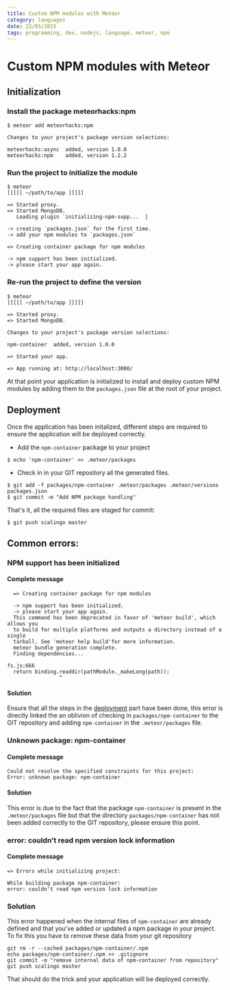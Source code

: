 ```yaml
---
title: Custom NPM modules with Meteor
category: languages
date: 22/03/2015
tags: programming, dev, nodejs, language, meteor, npm
---
```


# Custom NPM modules with Meteor

## Initialization

### Install the package meteorhacks:npm

```
$ meteor add meteorhacks:npm
                                              
Changes to your project's package version selections:
                                              
meteorhacks:async  added, version 1.0.0       
meteorhacks:npm    added, version 1.2.2
```

### Run the project to initialize the module

```
$ meteor
[[[[[ ~/path/to/app ]]]]]                 

=> Started proxy.                             
=> Started MongoDB.                           
   Loading plugin `initializing-npm-supp...  |

-> creating `packages.json` for the first time.
-> add your npm modules to `packages.json`

=> Creating container package for npm modules

-> npm support has been initialized.
-> please start your app again.
```

### Re-run the project to define the version
```
$ meteor
[[[[[ ~/path/to/app ]]]]]                 

=> Started proxy.                             
=> Started MongoDB.                           
                                              
Changes to your project's package version selections:
                                              
npm-container  added, version 1.0.0           

=> Started your app.                          

=> App running at: http://localhost:3000/
```

At that point your application is initialized to install and deploy custom
NPM modules by adding them to the `packages.json` file at the root of your
project.

## Deployment

Once the application has been initalized, different steps are required to
ensure the application will be deployed correctly.

* Add  the `npm-container` package to your project

```
$ echo 'npm-container' >> .meteor/packages
```

* Check in in your GIT repository all the generated files.

```
$ git add -f packages/npm-container .meteor/packages .meteor/versions packages.json
$ git commit -m "Add NPM package handling"
```

That's it, all the required files are staged for commit:

```
$ git push scalingo master
```

## Common errors:

### NPM support has been initialized

#### Complete message

```
  => Creating container package for npm modules
  
  -> npm support has been initialized.
  -> please start your app again.
  This command has been deprecated in favor of 'meteor build', which allows you
  to build for multiple platforms and outputs a directory instead of a single
  tarball. See 'meteor help build'for more information.
  meteor bundle generation complete.
  Finding dependencies...

fs.js:666
  return binding.readdir(pathModule._makeLong(path));
                 ^
```

#### Solution

Ensure that all the steps in the [deployment](#deployment) part have been done,
this error is directly linked the an oblivion of checking in
`packages/npm-container` to the GIT repository and adding `npm-container` in
the `.meteor/packages` file.

### Unknown package: npm-container

#### Complete message

```
Could not resolve the specified constraints for this project:
Error: unknown package: npm-container
```

#### Solution

This error is due to the fact that the package `npm-container` is present in
the `.meteor/packages` file but that the directory `packages/npm-container` has
not been added correctly to the GIT repository, please ensure this point.


### error: couldn't read npm version lock information

#### Complete message

```
=> Errors while initializing project: 

While building package npm-container: 
error: couldn't read npm version lock information
```

### Solution

This error happened when the internal files of `npm-container` are already defined
and that you've added or updated a npm package in your project. To fix this you have
to remove these data from your git repository

```
git rm -r --cached packages/npm-container/.npm
echo packages/npm-container/.npm >> .gitignore
git commit -m "remove internal data of npm-container from repository"
git push scalingo master
```

That should do the trick and your application will be deployed correctly.

